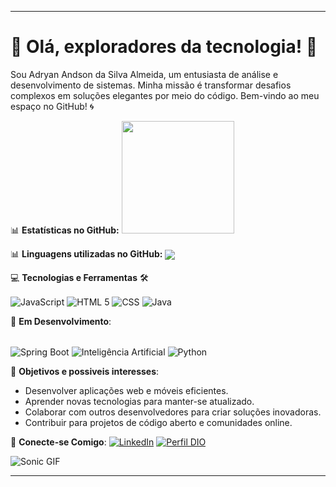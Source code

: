 

---

# 🌟 Olá, exploradores da tecnologia! 🌟

Sou Adryan Andson da Silva Almeida, um entusiasta de análise e desenvolvimento de sistemas. Minha missão é transformar desafios complexos em soluções elegantes por meio do código. Bem-vindo ao meu espaço no GitHub! 🌀

📊 **Estatísticas no GitHub:**
<a href="https://github.com/AdryanAndson">
<img loading="lazy" height="180em" src="https://github-readme-stats.vercel.app/api?username=AdryanAndson&show_icons=true&theme=dracula&include_all_commits=true&count_private=true"/>
</a>

📊 **Linguagens utilizadas no GitHub:**
<a href="https://github.com/AdryanAndson">
  <img align="center" src="https://github-readme-stats-git-masterrstaa-rickstaa.vercel.app/api/top-langs/?username=AdryanAndson&bg_color=000&border_color=30A3DC&title_color=E94D5F&text_color=FFF" />
</a>

💻 **Tecnologias e Ferramentas** 🛠️
<div style="display: inline_block">
<img align="center" alt="JavaScript" src="https://img.shields.io/badge/JavaScript-323330?style=for-the-badge&logo=javascript&logoColor=F7DF1E" />
<img align="center" alt="HTML 5" src="https://img.shields.io/badge/HTML5-E34F26?style=for-the-badge&logo=html5&logoColor=white" />
<img align="center" alt="CSS" src="https://img.shields.io/badge/CSS3-1572B6?style=for-the-badge&logo=css3&logoColor=white" />
<img align="center" alt="Java" src="https://img.shields.io/badge/Java-ED8B00?style=for-the-badge&logo=java&logoColor=white" />
</div>

🌱 **Em Desenvolvimento**:
<div style="display: inline_block"><br/>
<img align="center" alt="Spring Boot" src="https://img.shields.io/badge/Spring%20Boot-6DB33F?style=for-the-badge&logo=spring&logoColor=white" />
<img align="center" alt="Inteligência Artificial" src="https://img.shields.io/badge/Intelig%C3%AAncia%20Artificial-FF9900?style=for-the-badge&logoColor=white" />
<img align="center" alt="Python" src="https://img.shields.io/badge/python-3670A0?style=for-the-badge&logo=python&logoColor=ffdd54" />

</div>

🌟 **Objetivos e possiveis interesses**:
- Desenvolver aplicações web e móveis eficientes.
- Aprender novas tecnologias para manter-se atualizado.
- Colaborar com outros desenvolvedores para criar soluções inovadoras.
- Contribuir para projetos de código aberto e comunidades online.

📲 **Conecte-se Comigo**:
[![LinkedIn](https://img.shields.io/badge/linkedin-%230077B5.svg?style=for-the-badge&logo=linkedin&logoColor=white)](https://www.linkedin.com/in/adryan-andson/)
[![Perfil DIO](https://img.shields.io/badge/-Meu%20Perfil%20na%20DIO-30A3DC?style=for-the-badge)](https://www.dio.me/users/andsonadryan180)

![Sonic GIF](https://pa1.narvii.com/6482/20ce4bac5238275a226c821c03e841c0a772a44a_hq.gif) 

---
